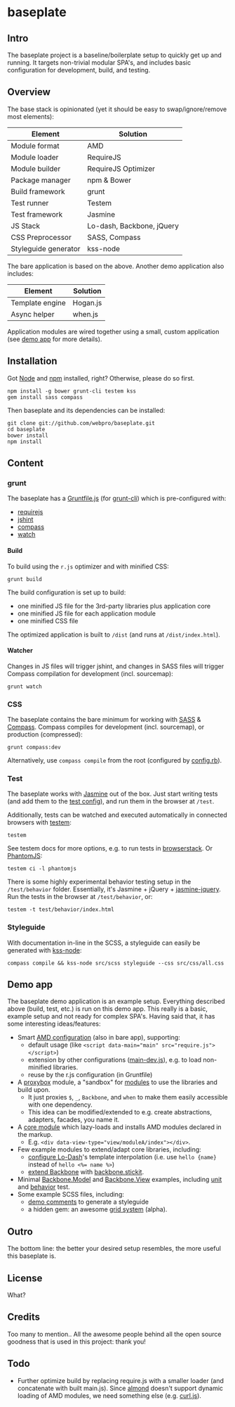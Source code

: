 # baseplate

## Intro

The baseplate project is a baseline/boilerplate setup to quickly get up and running. It targets non-trivial modular SPA's, and includes basic configuration for development, build, and testing.

## Overview

The base stack is opinionated (yet it should be easy to swap/ignore/remove most elements):

Element | Solution
--- | ---
Module format | AMD
Module loader | RequireJS
Module builder | RequireJS Optimizer
Package manager | npm & Bower
Build framework | grunt
Test runner | Testem
Test framework | Jasmine
JS Stack | Lo-dash, Backbone, jQuery
CSS Preprocessor | SASS, Compass
Styleguide generator | kss-node

The bare application is based on the above. Another demo application also includes:

Element | Solution
--- | ---
Template engine | Hogan.js
Async helper | when.js

Application modules are wired together using a small, custom application (see [demo app](#demo-app) for more details).

## Installation

Got [Node](http://nodejs.org/) and [npm](https://github.com/isaacs/npm) installed, right? Otherwise, please do so first.

    npm install -g bower grunt-cli testem kss
    gem install sass compass

Then baseplate and its dependencies can be installed:

    git clone git://github.com/webpro/baseplate.git
    cd baseplate
    bower install
    npm install

## Content

### grunt

The baseplate has a [Gruntfile.js](Gruntfile.js) (for [grunt-cli](https://github.com/gruntjs/grunt-cli)) which is pre-configured with:

* [requirejs](https://github.com/gruntjs/grunt-contrib-requirejs)
* [jshint](https://github.com/gruntjs/grunt-contrib-jshint)
* [compass](https://github.com/gruntjs/grunt-contrib-compass)
* [watch](https://github.com/gruntjs/grunt-contrib-watch)

#### Build

To build using the `r.js` optimizer and with minified CSS:

    grunt build

The build configuration is set up to build:

* one minified JS file for the 3rd-party libraries plus application core
* one minified JS file for each application module
* one minified CSS file

The optimized application is built to `/dist` (and runs at `/dist/index.html`).

#### Watcher

Changes in JS files will trigger jshint, and changes in SASS files will trigger Compass compilation for development (incl. sourcemap):

    grunt watch

### CSS

The baseplate contains the bare minimum for working with [SASS](http://sass-lang.com/) & [Compass](http://compass-style.org/). Compass compiles for development (incl. sourcemap), or production (compressed):

    grunt compass:dev

Alternatively, use `compass compile` from the root (configured by [config.rb](config.rb)).

### Test

The baseplate works with [Jasmine](http://pivotal.github.com/jasmine/) out of the box. Just start writing tests (and add them to the [test config](test/main-test.js)), and run them in the browser at `/test`.

Additionally, tests can be watched and executed automatically in connected browsers with [testem](https://github.com/airportyh/testem):

    testem

See testem docs for more options, e.g. to run tests in [browserstack](https://github.com/airportyh/testem/tree/master/examples/browserstack). Or [PhantomJS](https://github.com/airportyh/testem#phantomjs):

    testem ci -l phantomjs

There is some highly experimental behavior testing setup in the `/test/behavior` folder. Essentially, it's Jasmine + jQuery + [jasmine-jquery](https://github.com/velesin/jasmine-jquery). Run the tests in the browser at `/test/behavior`, or:

    testem -t test/behavior/index.html

### Styleguide

With documentation in-line in the SCSS, a styleguide can easily be generated with [kss-node](https://github.com/hughsk/kss-node):

    compass compile && kss-node src/scss styleguide --css src/css/all.css

## Demo app

The baseplate demo application is an example setup. Everything described above (build, test, etc.) is run on this demo app. This really is a basic, example setup and not ready for complex SPA's. Having said that, it has some interesting ideas/features:

* Smart [AMD configuration](src/app-demo/main.js) (also in bare app), supporting:
  * default usage (like ```<script data-main="main" src="require.js"></script>```)
  * extension by other configurations ([main-dev.js](src/app-demo/main-dev.js)), e.g. to load non-minified libraries.
  * reuse by the r.js configuration (in Gruntfile)
* A [proxybox](src/app-demo/core/proxybox.js) module, a "sandbox" for [modules](src/app-demo/view/moduleA/index.js) to use the libraries and build upon.
  * It just proxies `$`, `_`, `Backbone`, and `when` to make them easily accessible with one dependency.
  * This idea can be modified/extended to e.g. create abstractions, adapters, facades, you name it.
* A [core module](src/app-demo/core/view.manager.js) which lazy-loads and installs AMD modules declared in the markup.
  * E.g. ```<div data-view-type="view/moduleA/index"></div>```.
* Few example modules to extend/adapt core libraries, including:
  * [configure Lo-Dash](src/app-demo/core/lib/lodash.js)'s template interpolation (i.e. use `hello {name}` instead of `hello <%= name %>`)
  * [extend Backbone](src/app-demo/core/lib/backbone.js) with [backbone.stickit](http://nytimes.github.com/backbone.stickit/).
* Minimal [Backbone.Model](src/app-demo/model/modelA.js) and [Backbone.View](src/app-demo/view/moduleA/index.js) examples, including [unit](test/specs/model/modelA.spec.js) and [behavior](test/behavior/moduleA.behavior.js) test.
* Some example SCSS files, including:
  * [demo comments](src/scss/component/_media.scss) to generate a styleguide
  * a hidden gem: an awesome [grid system](src/scss/_grid.scss) (alpha).

## Outro

The bottom line: the better your desired setup resembles, the more useful this baseplate is.

## License

What?

## Credits

Too many to mention.. All the awesome people behind all the open source goodness that is used in this project: thank you!

## Todo

* Further optimize build by replacing require.js with a smaller loader (and concatenate with built main.js). Since [almond](https://github.com/jrburke/almond) doesn't support dynamic loading of AMD modules, we need something else (e.g. [curl.js](https://github.com/cujojs/curl)).
